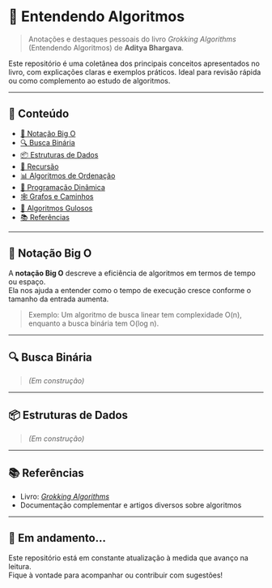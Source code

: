 # 📘 Entendendo Algoritmos

> Anotações e destaques pessoais do livro _Grokking Algorithms_ (Entendendo Algoritmos) de **Aditya Bhargava**.

Este repositório é uma coletânea dos principais conceitos apresentados no livro, com explicações claras e exemplos práticos. Ideal para revisão rápida ou como complemento ao estudo de algoritmos.  

---

## 🧠 Conteúdo

- [📏 Notação Big O](#-notação-big-o)
- [🔍 Busca Binária](#-busca-binária)
- [📦 Estruturas de Dados](#-estruturas-de-dados)
- [🔁 Recursão](#-recursão)
- [📊 Algoritmos de Ordenação](#-algoritmos-de-ordenação)
- [🧮 Programação Dinâmica](#-programação-dinâmica)
- [🕸️ Grafos e Caminhos](#-grafos-e-caminhos)
- [🧭 Algoritmos Gulosos](#-algoritmos-gulosos)
- [📚 Referências](#-referências)

---

## 📏 Notação Big O

A **notação Big O** descreve a eficiência de algoritmos em termos de tempo ou espaço.  
Ela nos ajuda a entender como o tempo de execução cresce conforme o tamanho da entrada aumenta.

> Exemplo: Um algoritmo de busca linear tem complexidade O(n), enquanto a busca binária tem O(log n).

---

## 🔍 Busca Binária

> *(Em construção)*

---

## 📦 Estruturas de Dados

> *(Em construção)*

---

## 📚 Referências

- Livro: [_Grokking Algorithms_](https://www.manning.com/books/grokking-algorithms)
- Documentação complementar e artigos diversos sobre algoritmos

---

## 🚧 Em andamento...

Este repositório está em constante atualização à medida que avanço na leitura.  
Fique à vontade para acompanhar ou contribuir com sugestões!

